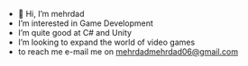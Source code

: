- 👋 Hi, I’m mehrdad
- I’m interested in Game Development
- I’m quite good at C# and Unity
- I’m looking to expand the world of video games
- to reach me e-mail me on mehrdadmehrdad06@gmail.com

